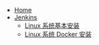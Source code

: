 - [Home](/)
- [Jenkins](jenkins/)
  - [Linux 系统基本安装](jenkins/linux-basic-install.md)
  - [Linux 系统 Docker 安装](jenkins/linux-docker-install.md)
